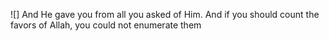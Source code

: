 ![]
And He gave you from all you asked of Him. And if you should count the favors of Allah, you could not enumerate them

